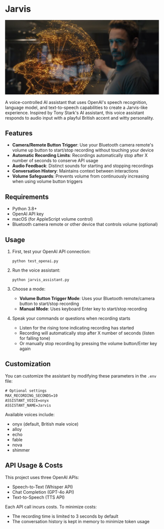 # Jarvis

![Jarvis](Jarvis.png)

A voice-controlled AI assistant that uses OpenAI's speech recognition, language model, and text-to-speech capabilities to create a Jarvis-like experience. Inspired by Tony Stark's AI assistant, this voice assistant responds to audio input with a playful British accent and witty personality.

## Features

- **Camera/Remote Button Trigger**: Use your Bluetooth camera remote's volume up button to start/stop recording without touching your device
- **Automatic Recording Limits**: Recordings automatically stop after X number of seconds to conserve API usage
- **Audio Feedback**: Distinct sounds for starting and stopping recordings
- **Conversation History**: Maintains context between interactions
- **Volume Safeguards**: Prevents volume from continuously increasing when using volume button triggers

## Requirements

- Python 3.8+
- OpenAI API key
- macOS (for AppleScript volume control)
- Bluetooth camera remote or other device that controls volume (optional)

## Usage

1. First, test your OpenAI API connection:
   ```
   python test_openai.py
   ```

2. Run the voice assistant:
   ```
   python jarvis_assistant.py
   ```

3. Choose a mode:
   - **Volume Button Trigger Mode**: Uses your Bluetooth remote/camera button to start/stop recording
   - **Manual Mode**: Uses keyboard Enter key to start/stop recording

4. Speak your commands or questions when recording starts
   - Listen for the rising tone indicating recording has started
   - Recording will automatically stop after X number of seconds (listen for falling tone)
   - Or manually stop recording by pressing the volume button/Enter key again

## Customization

You can customize the assistant by modifying these parameters in the `.env` file:

```
# Optional settings
MAX_RECORDING_SECONDS=10
ASSISTANT_VOICE=onyx
ASSISTANT_NAME=Jarvis
```

Available voices include:
- onyx (default, British male voice)
- alloy
- echo
- fable
- nova
- shimmer

## API Usage & Costs

This project uses three OpenAI APIs:
- Speech-to-Text (Whisper API)
- Chat Completion (GPT-4o API)
- Text-to-Speech (TTS API)

Each API call incurs costs. To minimize costs:
- The recording time is limited to 3 seconds by default
- The conversation history is kept in memory to minimize token usage
